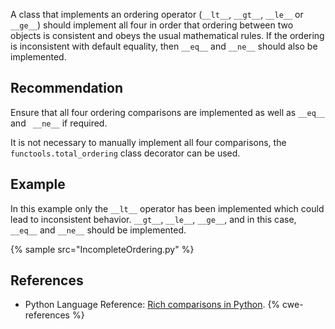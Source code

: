 A class that implements an ordering operator (`__lt__`, `__gt__`, `__le__` or `__ge__`) should implement all four in order that ordering between two objects is consistent and obeys the usual mathematical rules. If the ordering is inconsistent with default equality, then `__eq__` and `__ne__` should also be implemented.


## Recommendation
Ensure that all four ordering comparisons are implemented as well as `__eq__` and ` __ne__` if required.

It is not necessary to manually implement all four comparisons, the `functools.total_ordering` class decorator can be used.


## Example
In this example only the `__lt__` operator has been implemented which could lead to inconsistent behavior. `__gt__`, `__le__`, `__ge__`, and in this case, `__eq__` and `__ne__` should be implemented.

{% sample src="IncompleteOrdering.py" %}

## References
* Python Language Reference: [Rich comparisons in Python](http://docs.python.org/2/reference/datamodel.html#object.__lt__).
{% cwe-references %}
